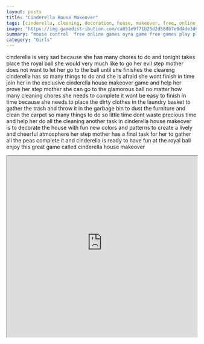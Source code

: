 ```yaml
---
layout: posts
title: "Cinderella House Makeover"
tags: [cinderella, cleaning, decoration, house, makeover, free, online, games, oyna, game, free, games, play, play, games]
image: "https://img.gamedistribution.com/ca851e9f71b25d2d588b7e0d4de3d627.jpg"
summary: "mouse control  free online games oyna game free games play play games"
category: "Girls"
---
```


cinderella is very sad because she has many chores to do and tonight takes place the royal ball she would very much like to go her evil step mother does not want to let her go to the ball until she finishes the cleaning cinderella has so many things to do and she is afraid she wont finish in time join her in the exclusive cinderella house makeover game and help her prove her step mother she can go to the glamorous ball no matter how many cleaning chores she needs to complete it wont be easy to finish in time because she needs to place the dirty clothes in the laundry basket to gather the trash and throw it in the garbage bin to dust the furniture and clean the carpet so many things to do so little time dont waste precious time and help her do all the cleaning another task in cinderella house makeover is to decorate the house with fun new colors and patterns to create a lively and cheerful atmosphere her step mother has a final task for her to gather all the peas complete it and cinderella is ready to have fun at the royal ball enjoy this great game called cinderella house makeover

<iframe width="100%" height="480px;" src="https://flash.gamedistribution.com?game=ca851e9f71b25d2d588b7e0d4de3d627"></iframe>